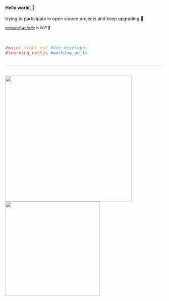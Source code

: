 #### Hello world, 🙈

trying to participate in open source projects and keep upgrading 🤞<br>

<i><small>[personal website](https://unickhow.netlify.app/) is WIP 🚧</small></i>

<br>
<br>

<samp>
<label style="background: linear-gradient(45deg, #E33E33, #FFC831); -webkit-background-clip: text; -webkit-text-fill-color: transparent;">#major_front_end</label>
<label style="color: #42b883">#Vue_developer</label>
<br>
<label style="color: #ea2845">#learning_nestjs</label>
<label style="color: #3178c6">#working_on_ts</label>
</samp>

<div style="border-bottom: solid 1px #ddd; margin: 2rem 0"></div>

<div style="display: flex; flex-wrap: wrap">
  <a href="https://github.com/anuraghazra/github-readme-stats">
    <img width="400" src="https://github-readme-stats.vercel.app/api?username=unickhow&hide=stars,issues&count_private=true&show_icons=true&theme=vue&hide_border=true" />
  </a>
  <a href="https://github.com/anuraghazra/github-readme-stats">
    <img width="300" src="https://github-readme-stats.vercel.app/api/top-langs/?username=unickhow&layout=compact&theme=vue&hide_border=true" />
  </a>
</div>